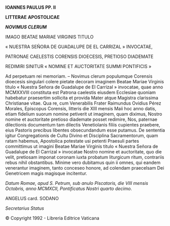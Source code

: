 **IOANNES PAULUS PP. II**

**LITTERAE** **APOSTOLICAE**

***NOVIMUS CLERUM***

IMAGO BEATAE MARIAE VIRGINIS TITULO

« NUESTRA SEÑORA DE GUADALUPE DE EL CARRIZAL » INVOCATAE,

PATRONAE CAELESTIS CORENSIS DIOECESIS, PRETIOSO DIADEMATE

REDIMIRI SINITUR « NOMINE ET AUCTORITATE SUMMI PONTIFICIS »

Ad perpetuam rei memoriam. – Novimus clerum populumque Corensis dioecesis singulari colere pietate decoram imaginem Beatae Mariae Virginis titulo « Nuestra Señora de Guadalupe de El Carrizal » invocatae, quae anno MCMXXVIII constituta est Patrona caelestis eiusdem Ecclesiae quoniam habebatur praesertim sollicita et provida Mater atque Magistra clarissima Christianae vitae. Qua re, cum Venerabilis Frater Raimundus Ovidius Pérez Morales, Episcopus Corensis, litteris die XIII mensis Maii hoc anno datis, etiam fidelium suorum nomine petiverit ut imaginem, quam diximus, Nostro nomine et auctoritate pretioso diademate posset redimire, Nos, paternae dilectionis documentum tam dilectis Venetiolanis filiis cupientes praebere, eius Pastoris precibus libentes obsecundandum esse putamus. De sententia igitur Congregationis de Cultu Divino et Disciplina Sacramentorum, quam ratam habemus, Apostolica potestate usi petenti Praesuli partes committimus ut imagini Beatae Mariae Virginis titulo « Nuestra Señora de Guadalupe de El Carrizal » invocatae Nostro nomine et auctoritate, quo die velit, pretiosam imponat coronam iuxta probatum liturgicum ritum, contrariis rebus nihil obstantibus. Minime vero dubitamus quin ii omnes, qui eandem venerantur imaginem, tanto conceseo honore, ad colendam praecelsam Dei Genetricem magis magisque incitentur.

*Datum Romae, apud S. Petrum, sub anulo Piscatoris, die VIII mensis Octobris, anno MCMXCII, Pontificatus Nostri quarto decimo.*

ANGELUS card. SODANO

*Secretarius Status*

© Copyright 1992 - Libreria Editrice Vaticana